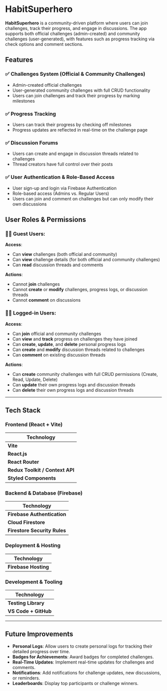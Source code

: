 # HabitSuperhero

**HabitSuperhero** is a community-driven platform where users can join challenges, track their progress, and engage in discussions. The app supports both official challenges (admin-created) and community challenges (user-generated), with features such as progress tracking via check options and comment sections.

## Features
### ✅ Challenges System (Official & Community Challenges)
- Admin-created official challenges
- User-generated community challenges with full CRUD functionality
- Users can join challenges and track their progress by marking milestones

### ✅ Progress Tracking
- Users can track their progress by checking off milestones 
- Progress updates are reflected in real-time on the challenge page

### ✅ Discussion Forums
- Users can create and engage in discussion threads related to challenges
- Thread creators have full control over their posts 

### ✅ User Authentication & Role-Based Access
- User sign-up and login via Firebase Authentication
- Role-based access (Admins vs. Regular Users)
- Users can join and comment on challenges but can only modify their own discussions


## User Roles & Permissions
### 🚶‍♂️ **Guest Users**:
**Access**:
- Can **view** challenges (both official and community)
- Can **view** challenge details (for both official and community challenges)
- Can **read** discussion threads and comments

**Actions**:
- Cannot **join** challenges
- Cannot **create** or **modify** challenges, progress logs, or discussion threads
- Cannot **comment** on discussions

### 🧑‍💻 **Logged-in Users**:
**Access**:
- Can **join** official and community challenges
- Can **view** and **track** progress on challenges they have joined
- Can **create**, **update**, and **delete** personal progress logs
- Can **create** and **modify** discussion threads related to challenges
- Can **comment** on existing discussion threads

**Actions**:
- Can **create** community challenges with full CRUD permissions (Create, Read, Update, Delete)
- Can **update** their own progress logs and discussion threads
- Can **delete** their own progress logs and discussion threads

---

## Tech Stack

### Frontend (React + Vite)

| Technology            |
|----------------------|
| **Vite**            | 
| **React.js**        | 
| **React Router**    | 
| **Redux Toolkit / Context API** |
| **Styled Components** |
### Backend & Database (Firebase)

| Technology              | 
|------------------------|
| **Firebase Authentication** | 
| **Cloud Firestore**    | 
| **Firestore Security Rules** |              |

### Deployment & Hosting

| Technology          | 
|--------------------|
| **Firebase Hosting** | 

### Development & Tooling

| Technology                 |
|---------------------------|
| **Testing Library** | 
| **VS Code + GitHub**       | 

---

## Future Improvements

- **Personal Logs**: Allow users to create personal logs for tracking their detailed progress over time.
- **Badges for Achievements**: Award badges for completed challenges.
- **Real-Time Updates**: Implement real-time updates for challenges and comments.
- **Notifications**: Add notifications for challenge updates, new discussions, or reminders.
- **Leaderboards**: Display top participants or challenge winners.

